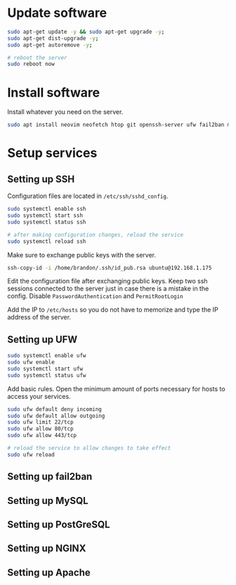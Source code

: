 # Update software
```bash
sudo apt-get update -y && sudo apt-get upgrade -y;
sudo apt-get dist-upgrade -y;
sudo apt-get autoremove -y;

# reboot the server
sudo reboot now
```

# Install software
Install whatever you need on the server.
```bash
sudo apt install neovim neofetch htop git openssh-server ufw fail2ban mysql-server -y
```

# Setup services

## Setting up SSH
Configuration files are located in `/etc/ssh/sshd_config`.
```bash
sudo systemctl enable ssh
sudo systemctl start ssh
sudo systemctl status ssh

# after making configuration changes, reload the service
sudo systemctl reload ssh
```

Make sure to exchange public keys with the server. 
```bash
ssh-copy-id -i /home/brandon/.ssh/id_pub.rsa ubuntu@192.168.1.175
```

Edit the configuration file after exchanging public keys. Keep two ssh sessions connected to the server just in case there is a mistake in the config. Disable `PasswordAuthentication` and `PermitRootLogin`

Add the IP to `/etc/hosts` so you do not have to memorize and type the IP address of the server.
## Setting up UFW
```bash
sudo systemctl enable ufw
sudo ufw enable
sudo systemctl start ufw
sudo systemctl status ufw
```

Add basic rules. Open the minimum amount of ports necessary for hosts to access your services.
```bash
sudo ufw default deny incoming
sudo ufw default allow outgoing 
sudo ufw limit 22/tcp
sudo ufw allow 80/tcp
sudo ufw allow 443/tcp

# reload the service to allow changes to take effect
sudo ufw reload
```
## Setting up fail2ban

## Setting up MySQL

## Setting up PostGreSQL

## Setting up NGINX

## Setting up Apache